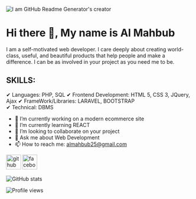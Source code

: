 ![I am GitHub Readme Generator's creator](https://ventasoftware.com/wp-content/uploads/2020/02/syntax-highlight.png)
# Hi there 👋, My name is Al Mahbub



I am a self-motivated web developer. I care deeply about creating world-class, useful, and beautiful products that help people and make a difference. I can be as involved in your project as you need me to be.

## SKILLS:

✔ Languages: PHP, SQL
✔ Frontend Development: HTML 5, CSS 3, JQuery, Ajax
✔ FrameWork/Libraries: LARAVEL, BOOTSTRAP  
✔ Technical: DBMS

- 🔭 I’m currently working on a modern ecommerce site 
- 🌱 I’m currently learning REACT 
- 👯 I’m looking to collaborate on your project 
- 💬 Ask me about Web Development 
- 📫 How to reach me: almahbub25@gmail.com 


[<img src='https://cdn.jsdelivr.net/npm/simple-icons@3.0.1/icons/github.svg' alt='github' height='40'>](https://github.com/mahbubartisan)  [<img src='https://cdn.jsdelivr.net/npm/simple-icons@3.0.1/icons/facebook.svg' alt='facebook' height='40'>](https://www.facebook.com/mahbub.hossain.71066)  

![GitHub stats](https://github-readme-stats.vercel.app/api?username=mahbubartisan&show_icons=true)  

![Profile views](https://gpvc.arturio.dev/mahbubartisan)  
